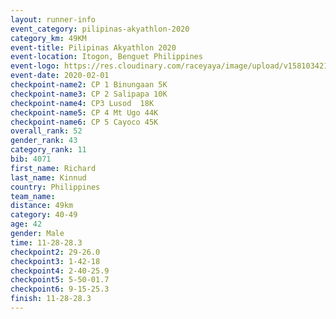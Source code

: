 ```yaml
--- 
layout: runner-info 
event_category: pilipinas-akyathlon-2020 
category_km: 49KM 
event-title: Pilipinas Akyathlon 2020 
event-location: Itogon, Benguet Philippines 
event-logo: https://res.cloudinary.com/raceyaya/image/upload/v1581034212/logo/ph-akyathlon_ldmu3f.png 
event-date: 2020-02-01 
checkpoint-name2: CP 1 Binungaan 5K 
checkpoint-name3: CP 2 Salipapa 10K 
checkpoint-name4: CP3 Lusod  18K 
checkpoint-name5: CP 4 Mt Ugo 44K 
checkpoint-name6: CP 5 Cayoco 45K 
overall_rank: 52
gender_rank: 43
category_rank: 11
bib: 4071
first_name: Richard
last_name: Kinnud
country: Philippines
team_name: 
distance: 49km
category: 40-49
age: 42
gender: Male
time: 11-28-28.3
checkpoint2: 29-26.0
checkpoint3: 1-42-18
checkpoint4: 2-40-25.9
checkpoint5: 5-50-01.7
checkpoint6: 9-15-25.3
finish: 11-28-28.3
--- 
```

